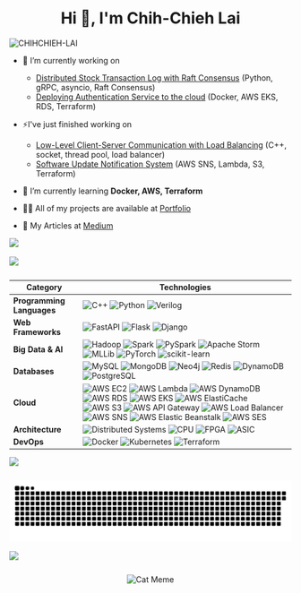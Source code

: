 <h1 align="center">Hi 👋, I'm Chih-Chieh Lai</h1>
<p align="left"> <img src="https://komarev.com/ghpvc/?username=CHIHCHIEH-LAI&label=Profile%20views&color=0e75b6&style=flat" alt="CHIHCHIEH-LAI" /> </p>

- 🔭 I’m currently working on
  - [Distributed Stock Transaction Log with Raft Consensus](https://github.com/CHIHCHIEH-LAI/StockTrading-ConsensusRaft) (Python, gRPC, asyncio, Raft Consensus)
  - [Deploying Authentication Service to the cloud](https://github.com/CHIHCHIEH-LAI/fastapi-authentication-service) (Docker, AWS EKS, RDS, Terraform)
- ⚡I've just finished working on
  - [Low-Level Client-Server Communication with Load Balancing](https://github.com/CHIHCHIEH-LAI/Cplusplus-Low-Level-Client-Server-Communication) (C++, socket, thread pool, load balancer)
  - [Software Update Notification System](https://github.com/CHIHCHIEH-LAI/Software-Update-SNS-Notification-System) (AWS SNS, Lambda, S3, Terraform)
- 🌱 I’m currently learning **Docker, AWS, Terraform**


- 👨‍💻 All of my projects are available at [Portfolio](https://github.com/CHIHCHIEH-LAI/Portfolio)
- 📖 My Articles at [Medium](https://medium.com/@jjyyjay/showcase-of-my-technical-articles-on-medium-c17fa7861172)

<div> <a href="https://github.com/CHIHCHIEH-LAI" target="_blank"><img src="https://img.shields.io/badge/GitHub-100000?style=for-the-badge&logo=github&logoColor=white" target="_blank"></a>

<img src="https://user-images.githubusercontent.com/73097560/115834477-dbab4500-a447-11eb-908a-139a6edaec5c.gif"><h3 align="center"></h3>

| **Category**            | **Technologies**                                                                                                                                                                                                                                                                                                                                  |
|-------------------------|----------------------------------------------------------------------------------------------------------------------------------------------------------------------------------------------------------------------------------------------------------------------------------------------------------------------------------------------------|
| **Programming Languages** | ![C++](https://img.shields.io/badge/-C++-00599C?logo=c%2B%2B&logoColor=white) ![Python](https://img.shields.io/badge/-Python-3776AB?logo=python&logoColor=white) ![Verilog](https://img.shields.io/badge/-Verilog-5C2D91?logo=verilog&logoColor=white)                                                                                       |
| **Web Frameworks**      | ![FastAPI](https://img.shields.io/badge/-FastAPI-009688?logo=fastapi&logoColor=white) ![Flask](https://img.shields.io/badge/-Flask-000000?logo=flask&logoColor=white) ![Django](https://img.shields.io/badge/-Django-092E20?logo=django&logoColor=white) |
| **Big Data & AI**       | ![Hadoop](https://img.shields.io/badge/-Hadoop-66CCFF?logo=apache-hadoop&logoColor=white) ![Spark](https://img.shields.io/badge/-Spark-E25A1C?logo=apache-spark&logoColor=white) ![PySpark](https://img.shields.io/badge/-PySpark-FFCA28?logo=apache-spark&logoColor=black) ![Apache Storm](https://img.shields.io/badge/-Apache%20Storm-5C2D91?logo=apache&logoColor=white) ![MLLib](https://img.shields.io/badge/-MLLib-E25A1C?logo=apache-spark&logoColor=white) ![PyTorch](https://img.shields.io/badge/-PyTorch-EE4C2C?logo=pytorch&logoColor=white) ![scikit-learn](https://img.shields.io/badge/-scikit--learn-F7931E?logo=scikit-learn&logoColor=white) |
| **Databases**           | ![MySQL](https://img.shields.io/badge/-MySQL-4479A1?logo=mysql&logoColor=white) ![MongoDB](https://img.shields.io/badge/-MongoDB-47A248?logo=mongodb&logoColor=white) ![Neo4j](https://img.shields.io/badge/-Neo4j-008CC1?logo=neo4j&logoColor=white) ![Redis](https://img.shields.io/badge/-Redis-DC382D?logo=redis&logoColor=white) ![DynamoDB](https://img.shields.io/badge/-DynamoDB-4053D6?logo=amazon-dynamodb&logoColor=white) ![PostgreSQL](https://img.shields.io/badge/-PostgreSQL-336791?logo=postgresql&logoColor=white)  |
| **Cloud**               | ![AWS EC2](https://img.shields.io/badge/-AWS%20EC2-FF9900?logo=amazon-aws&logoColor=white) ![AWS Lambda](https://img.shields.io/badge/-AWS%20Lambda-FF9900?logo=amazon-aws&logoColor=white) ![AWS DynamoDB](https://img.shields.io/badge/-AWS%20DynamoDB-4053D6?logo=amazon-dynamodb&logoColor=white) ![AWS RDS](https://img.shields.io/badge/-AWS%20RDS-527FFF?logo=amazon-rds&logoColor=white) ![AWS EKS](https://img.shields.io/badge/-AWS%20EKS-FF9900?logo=amazon-eks&logoColor=white) ![AWS ElastiCache](https://img.shields.io/badge/-AWS%20ElastiCache-4053D6?logo=amazon-elasticache&logoColor=white) ![AWS S3](https://img.shields.io/badge/-AWS%20S3-569A31?logo=amazon-s3&logoColor=white) ![AWS API Gateway](https://img.shields.io/badge/-AWS%20API%20Gateway-FF4F8B?logo=amazon-api-gateway&logoColor=white) ![AWS Load Balancer](https://img.shields.io/badge/-AWS%20Load%20Balancer-FF9900?logo=amazon-aws&logoColor=white) ![AWS SNS](https://img.shields.io/badge/-AWS%20SNS-FF9900?logo=amazon-sns&logoColor=white) ![AWS Elastic Beanstalk](https://img.shields.io/badge/-AWS%20Elastic%20Beanstalk-FF9900?logo=amazon-elastic-beanstalk&logoColor=white) ![AWS SES](https://img.shields.io/badge/-AWS%20SES-FF9900?logo=amazon-ses&logoColor=white) |
| **Architecture**        | ![Distributed Systems](https://img.shields.io/badge/-Distributed%20Systems-0078D7?logo=azure-devops&logoColor=white) ![CPU](https://img.shields.io/badge/-CPU-6A6C6E?logo=intel&logoColor=white) ![FPGA](https://img.shields.io/badge/-FPGA-0082C9?logo=altera&logoColor=white) ![ASIC](https://img.shields.io/badge/-ASIC-FF6F00?logo=xilinx&logoColor=white)     |
| **DevOps**              | ![Docker](https://img.shields.io/badge/-Docker-2496ED?logo=docker&logoColor=white) ![Kubernetes](https://img.shields.io/badge/-Kubernetes-326CE5?logo=kubernetes&logoColor=white) ![Terraform](https://img.shields.io/badge/-Terraform-7B42BC?logo=terraform&logoColor=white)  |


<img src="https://user-images.githubusercontent.com/73097560/115834477-dbab4500-a447-11eb-908a-139a6edaec5c.gif"><h3 align="center"></h3>

<div align="center">
  <img src="https://raw.githubusercontent.com/ChihChieh-lai/ChihChieh-lai/output/snake.svg" alt="Snake animation" />
</div>

<img src="https://user-images.githubusercontent.com/73097560/115834477-dbab4500-a447-11eb-908a-139a6edaec5c.gif"><h3 align="center"></h3>

<div align="center">
  <img src="https://media4.giphy.com/media/v1.Y2lkPTc5MGI3NjExZzJ3cnBkcHVhdmp4dzFmM3BzdzZwbWdxMXpvMjR1M3lpZzk2eXkxeiZlcD12MV9pbnRlcm5hbF9naWZfYnlfaWQmY3Q9Zw/VzGQrj8sLH4GLcSiG1/giphy.gif" alt="Cat Meme">
</div>
